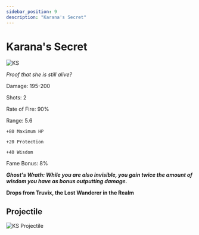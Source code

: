 ```yaml
---
sidebar_position: 9
description: "Karana's Secret"
---
```


# Karana's Secret

![KS](https://vwiki.valorserver.com/api/item/picture/karana's%20secret)

<i>Proof that she is still alive?</i>

Damage: 195-200

Shots: 2

Rate of Fire: 90%

Range: 5.6

	+80 Maximum HP
		
	+20 Protection
		
	+40 Wisdom

Fame Bonus: 8%

***Ghost's Wrath: While you are also invisible, you gain twice the amount of wisdom you have as bonus outputting damage.***

**Drops from Truvix, the Lost Wanderer in the Realm** 

## Projectile

![KS Projectile](https://cdn.discordapp.com/attachments/953134990428868629/981721288596930570/karana.gif)
